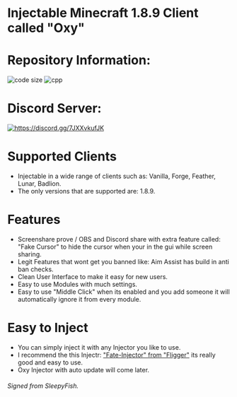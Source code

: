 # Injectable Minecraft 1.8.9 Client called "Oxy"

# Repository Information:
<p align="left">
  <img src="https://img.shields.io/github/languages/code-size/Oxy-Client/Client.svg" alt="code size"/>
  <img src="https://img.shields.io/github/languages/top/Oxy-Client/Client" alt="cpp"/>
</p>

# Discord Server:
<a href="https://discord.gg/7JXXvkufJK"><img src="https://invidget.switchblade.xyz/7JXXvkufJK" alt="https://discord.gg/7JXXvkufJK"/></a>

# Supported Clients
- Injectable in a wide range of clients such as: Vanilla, Forge, Feather, Lunar, Badlion.
- The only versions that are supported are: 1.8.9.

# Features
- Screenshare prove / OBS and Discord share with extra feature called: "Fake Cursor" to hide the cursor when your in the gui while screen sharing.
- Legit Features that wont get you banned like: Aim Assist has build in anti ban checks.
- Clean User Interface to make it easy for new users.
- Easy to use Modules with much settings.
- Easy to use "Middle Click" when its enabled and you add someone it will automatically ignore it from every module.

# Easy to Inject
- You can simply inject it with any Injector you like to use.
- I recommend the this Injectr: ["Fate-Injector" from "Fligger"](https://github.com/fligger/FateInjector) its really good and easy to use.
- Oxy Injector with auto update will come later.

###### Signed from SleepyFish.
